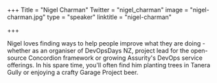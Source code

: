 +++
Title = "Nigel Charman"
Twitter = "nigel_charman"
image = "nigel-charman.jpg"
type = "speaker"
linktitle = "nigel-charman"

+++

Nigel loves finding ways to help people improve what they are doing - whether as an organiser of DevOpsDays NZ, project lead for the open-source Concordion framework or growing Assurity's DevOps service offerings. In his spare time, you'll often find him planting trees in Tanera Gully or enjoying a crafty Garage Project beer.
